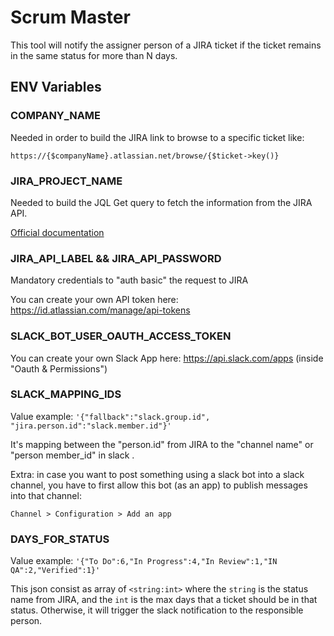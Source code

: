 # Scrum Master   

This tool will notify the assigner person of a JIRA ticket if the ticket
remains in the same status for more than N days.

## ENV Variables

### COMPANY_NAME

Needed in order to build the JIRA link to browse to a specific ticket like:

`https://{$companyName}.atlassian.net/browse/{$ticket->key()}`

### JIRA_PROJECT_NAME

Needed to build the JQL Get query to fetch the information from the JIRA API.

[Official documentation](https://confluence.atlassian.com/jirasoftwarecloud/advanced-searching-764478330.html)

### JIRA_API_LABEL && JIRA_API_PASSWORD

Mandatory credentials to "auth basic" the request to JIRA

You can create your own API token here: https://id.atlassian.com/manage/api-tokens

### SLACK_BOT_USER_OAUTH_ACCESS_TOKEN

You can create your own Slack App here: https://api.slack.com/apps (inside "Oauth & Permissions")

### SLACK_MAPPING_IDS

Value example: `'{"fallback":"slack.group.id", "jira.person.id":"slack.member.id"}'`

It's mapping between the "person.id" from JIRA to the "channel name" or "person member_id" in slack .

Extra: in case you want to post something using a slack bot into a slack channel, you have to
first allow this bot (as an app) to publish messages into that channel:

`Channel > Configuration > Add an app`

### DAYS_FOR_STATUS

Value example: `'{"To Do":6,"In Progress":4,"In Review":1,"IN QA":2,"Verified":1}'`

This json consist as array of `<string:int>` where the `string` is the status name
from JIRA, and the `int` is the max days that a ticket should be in that status.
Otherwise, it will trigger the slack notification to the responsible person.
